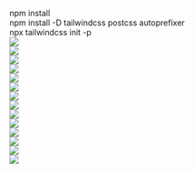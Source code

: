 npm install<br>
npm install -D tailwindcss postcss autoprefixer<br>
npx tailwindcss init -p<br>
<img src='https://raw.githubusercontent.com/Glitchier/Sample-Portfolio-using-React-tailwind.css/main/public/screenshot.png'><br>
<img src='https://github.com/Glitchier/Sample-Portfolio-using-React-tailwind.css/blob/main/public/Screenshot-dark.png'><br>
<img src='https://raw.githubusercontent.com/Glitchier/Sample-Portfolio-using-React-tailwind.css/main/public/Screenshot1.png'><br>
<img src='https://raw.githubusercontent.com/Glitchier/Sample-Portfolio-using-React-tailwind.css/main/public/Screenshot1-dark.png'><br>
<img src='https://raw.githubusercontent.com/Glitchier/Sample-Portfolio-using-React-tailwind.css/main/public/Screenshot2.png'><br>
<img src='https://raw.githubusercontent.com/Glitchier/Sample-Portfolio-using-React-tailwind.css/main/public/Screenshot2-dark.png'><br>
<img src='https://raw.githubusercontent.com/Glitchier/Sample-Portfolio-using-React-tailwind.css/main/public/Screenshot3.png'><br>
<img src='https://raw.githubusercontent.com/Glitchier/Sample-Portfolio-using-React-tailwind.css/main/public/Screenshot3-dark.png'><br>
<img src='https://raw.githubusercontent.com/Glitchier/Sample-Portfolio-using-React-tailwind.css/main/public/Screenshot4.png'><br>
<img src='https://raw.githubusercontent.com/Glitchier/Sample-Portfolio-using-React-tailwind.css/main/public/Screenshot4-dark.png'><br>
<img src='https://raw.githubusercontent.com/Glitchier/Sample-Portfolio-using-React-tailwind.css/main/public/Screenshot5.png'><br>
<img src='https://raw.githubusercontent.com/Glitchier/Sample-Portfolio-using-React-tailwind.css/main/public/Screenshot5-dark.png'><br>
<img src='https://raw.githubusercontent.com/Glitchier/Sample-Portfolio-using-React-tailwind.css/main/public/Screenshot6.png'><br>
<img src='https://raw.githubusercontent.com/Glitchier/Sample-Portfolio-using-React-tailwind.css/main/public/Screenshot6-dark.png'><br>
